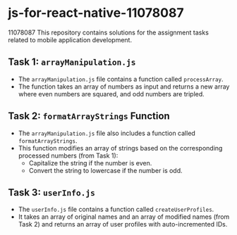 # js-for-react-native-11078087
11078087
This repository contains solutions for the assignment tasks related to mobile application development.

## Task 1: `arrayManipulation.js`

- The `arrayManipulation.js` file contains a function called `processArray`.
- The function takes an array of numbers as input and returns a new array where even numbers are squared, and odd numbers are tripled.

## Task 2: `formatArrayStrings` Function
- The `arrayManipulation.js` file also includes a function called `formatArrayStrings`.
- This function modifies an array of strings based on the corresponding processed numbers (from Task 1):
  - Capitalize the string if the number is even.
  - Convert the string to lowercase if the number is odd.

## Task 3: `userInfo.js`

- The `userInfo.js` file contains a function called `createUserProfiles`.
- It takes an array of original names and an array of modified names (from Task 2) and returns an array of user profiles with auto-incremented IDs.
